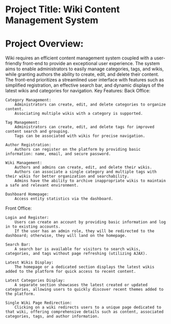 # Project Title: Wiki Content Management System
# Project Overview:

Wiki requires an efficient content management system coupled with a user-friendly front-end to provide an exceptional user experience. The system aims to enable administrators to easily manage categories, tags, and wikis, while granting authors the ability to create, edit, and delete their content. The front-end prioritizes a streamlined user interface with features such as simplified registration, an effective search bar, and dynamic displays of the latest wikis and categories for navigation.
Key Features:
Back Office:

    Category Management:
        Administrators can create, edit, and delete categories to organize content.
        Associating multiple wikis with a category is supported.

    Tag Management:
        Administrators can create, edit, and delete tags for improved content search and grouping.
        Tags can be associated with wikis for precise navigation.

    Author Registration:
        Authors can register on the platform by providing basic information: name, email, and secure password.

    Wiki Management:
        Authors and admins can create, edit, and delete their wikis.
        Authors can associate a single category and multiple tags with their wikis for better organization and searchability.
        Admins have the ability to archive inappropriate wikis to maintain a safe and relevant environment.

    Dashboard Homepage:
        Access entity statistics via the dashboard.

Front Office:

    Login and Register:
        Users can create an account by providing basic information and log in to existing accounts.
        If the user has an admin role, they will be redirected to the dashboard; otherwise, they will land on the homepage.

    Search Bar:
        A search bar is available for visitors to search wikis, categories, and tags without page refreshing (utilizing AJAX).

    Latest Wikis Display:
        The homepage or a dedicated section displays the latest wikis added to the platform for quick access to recent content.

    Latest Categories Display:
        A separate section showcases the latest created or updated categories, allowing users to quickly discover recent themes added to the platform.

    Single Wiki Page Redirection:
        Clicking on a wiki redirects users to a unique page dedicated to that wiki, offering comprehensive details such as content, associated categories, tags, and author information.